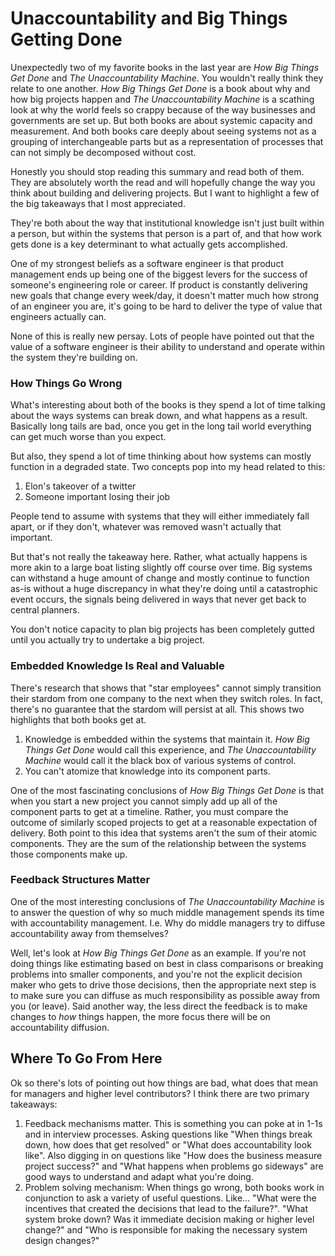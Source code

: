 # Unaccountability and Big Things Getting Done

Unexpectedly two of my favorite books in the last year are _How Big Things Get Done_ and _The Unaccountability Machine_. You wouldn't really think they relate to one another. _How Big Things Get Done_ is a book about why and how big projects happen and _The Unaccountability Machine_ is a scathing look at why the world feels so crappy because of the way businesses and governments are set up. But both books are about systemic capacity and measurement. And both books care deeply about seeing systems not as a grouping of interchangeable parts but as a representation of processes that can not simply be decomposed without cost. 

Honestly you should stop reading this summary and read both of them. They are absolutely worth the read and will hopefully change the way you think about building and delivering projects. But I want to highlight a few of the big takeaways that I most appreciated. 

They're both about the way that institutional knowledge isn't just built within a person, but within the systems that person is a part of, and that how work gets done is a key determinant to what actually gets accomplished. 

One of my strongest beliefs as a software engineer is that product management ends up being one of the biggest levers for the success of someone's engineering role or career. If product is constantly delivering new goals that change every week/day, it doesn't matter much how strong of an engineer you are, it's going to be hard to deliver the type of value that engineers actually can. 

None of this is really new persay. Lots of people have pointed out that the value of a software engineer is their ability to understand and operate within the system they're building on. 

### How Things Go Wrong

What's interesting about both of the books is they spend a lot of time talking about the ways systems can break down, and what happens as a result. Basically long tails are bad, once you get in the long tail world everything can get much worse than you expect. 

But also, they spend a lot of time thinking about how systems can mostly function in a degraded state. Two concepts pop into my head related to this:

1. Elon's takeover of a twitter 
2. Someone important losing their job

People tend to assume with systems that they will either immediately fall apart, or if they don't, whatever was removed wasn't actually that important. 

But that's not really the takeaway here. Rather, what actually happens is more akin to a large boat listing slightly off course over time. Big systems can withstand a huge amount of change and mostly continue to function as-is without a huge discrepancy in what they're doing until a catastrophic event occurs, the signals being delivered in ways that never get back to central planners.

You don't notice capacity to plan big projects has been completely gutted until you actually try to undertake a big project. 

### Embedded Knowledge Is Real and Valuable

There's research that shows that "star employees" cannot simply transition their stardom from one company to the next when they switch roles. In fact, there's no guarantee that the stardom will persist at all. This shows two highlights that both books get at. 

1. Knowledge is embedded within the systems that maintain it. _How Big Things Get Done_ would call this experience, and _The Unaccountability Machine_ would call it the black box of various systems of control. 
2. You can't atomize that knowledge into its component parts. 

One of the most fascinating conclusions of _How Big Things Get Done_ is that when you start a new project you cannot simply add up all of the component parts to get at a timeline. Rather, you must compare the outcome of similarly scoped projects to get at a reasonable expectation of delivery. Both point to this idea that systems aren't the sum of their atomic components. They are the sum of the relationship between the systems those components make up. 


### Feedback Structures Matter

One of the most interesting conclusions of _The Unaccountability Machine_ is to answer the question of why so much middle management spends its time with accountability management. I.e. Why do middle managers try to diffuse accountability away from themselves?

Well, let's look at _How Big Things Get Done_ as an example. If you're not doing things like estimating based on best in class comparisons or breaking problems into smaller components, and you're not the explicit decision maker who gets to drive those decisions, then the appropriate next step is to make sure you can diffuse as much responsibility as possible away from you (or leave). Said another way, the less direct the feedback is to make changes to *how* things happen, the more focus there will be on accountability diffusion. 

## Where To Go From Here

Ok so there's lots of pointing out how things are bad, what does that mean for managers and higher level contributors? I think there are two primary takeaways:

1. Feedback mechanisms matter. This is something you can poke at in 1-1s and in interview processes. Asking questions like "When things break down, how does that get resolved" or "What does accountability look like". Also digging in on questions like "How does the business measure project success?" and "What happens when problems go sideways" are good ways to understand and adapt what you're doing.
2. Problem solving mechanism: When things go wrong, both books work in conjunction to ask a variety of useful questions. Like... "What were the incentives that created the decisions that lead to the failure?". "What system broke down? Was it immediate decision making or higher level change?" and "Who is responsible for making the necessary system design changes?"